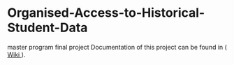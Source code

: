 # Organised-Access-to-Historical-Student-Data
master program final project
Documentation of this project can be found in  (<a href="https://github.com/FredLin2/Organised-Access-to-Historical-Student-Data/wiki"> Wiki </a>).
